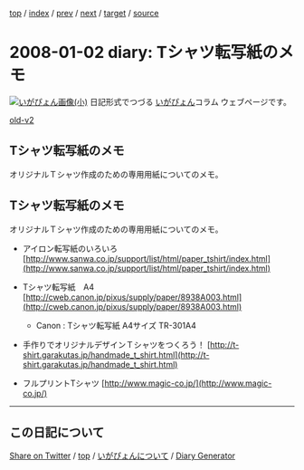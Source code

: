 [top](../index.html) 
 / [index](index.html) 
 / [prev](https://igapyon.github.io/diary/2007/ig071230.html) 
 / [next](https://igapyon.github.io/diary/2008/ig080108.html) 
 / [target](https://igapyon.github.io/diary/2008/ig080102.html) 
 / [source](https://github.com/igapyon/diary/blob/gh-pages/2008/ig080102.html.src.md) 

2008-01-02 diary: Tシャツ転写紙のメモ
=====================================================================================================
[![いがぴょん画像(小)](https://igapyon.github.io/diary/images/iga200306s.jpg "いがぴょん")](https://igapyon.github.io/diary/memo/memoigapyon.html) 日記形式でつづる [いがぴょん](https://igapyon.github.io/diary/memo/memoigapyon.html)コラム ウェブページです。

[old-v2](ig080102-orig.html)

## Tシャツ転写紙のメモ

オリジナルＴシャツ作成のための専用用紙についてのメモ。


## Tシャツ転写紙のメモ

オリジナルＴシャツ作成のための専用用紙についてのメモ。

* アイロン転写紙のいろいろ
  [http://www.sanwa.co.jp/support/list/html/paper_tshirt/index.html](http://www.sanwa.co.jp/support/list/html/paper_tshirt/index.html)
  
* Tシャツ転写紙　A4
  [http://cweb.canon.jp/pixus/supply/paper/8938A003.html](http://cweb.canon.jp/pixus/supply/paper/8938A003.html)
  
  * Canon : Tシャツ転写紙 A4サイズ
    TR-301A4
  

  
* 手作りでオリジナルデザインＴシャツをつくろう！
  [http://t-shirt.garakutas.jp/handmade_t_shirt.html](http://t-shirt.garakutas.jp/handmade_t_shirt.html)
  
* フルプリントTシャツ
  [http://www.magic-co.jp/](http://www.magic-co.jp/)

----------------------------------------------------------------------------------------------------

## この日記について

[Share on Twitter](https://twitter.com/intent/tweet?hashtags=igapyon%2Cdiary%2C%E3%81%84%E3%81%8C%E3%81%B4%E3%82%87%E3%82%93&text=T%E3%82%B7%E3%83%A3%E3%83%84%E8%BB%A2%E5%86%99%E7%B4%99%E3%81%AE%E3%83%A1%E3%83%A2&url=https%3A%2F%2Figapyon.github.io%2Fdiary%2F2008%2Fig080102.html) / [top](../index.html) / [いがぴょんについて](https://igapyon.github.io/diary/memo/memoigapyon.html) / [Diary Generator](https://github.com/igapyon/igapyonv3)

